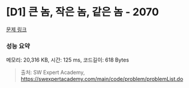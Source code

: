 # [D1] 큰 놈, 작은 놈, 같은 놈 - 2070 

[문제 링크](https://swexpertacademy.com/main/code/problem/problemDetail.do?contestProbId=AV5QQ6qqA40DFAUq) 

### 성능 요약

메모리: 20,316 KB, 시간: 125 ms, 코드길이: 618 Bytes



> 출처: SW Expert Academy, https://swexpertacademy.com/main/code/problem/problemList.do